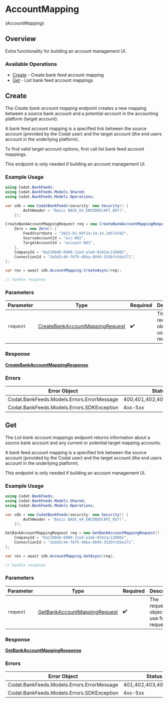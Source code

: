 # AccountMapping
(*AccountMapping*)

## Overview

Extra functionality for building an account management UI.

### Available Operations

* [Create](#create) - Create bank feed account mapping
* [Get](#get) - List bank feed account mappings

## Create

﻿The *Create bank account mapping* endpoint creates a new mapping between a source bank account and a potential account in the accounting platform (target account).

A bank feed account mapping is a specified link between the source account (provided by the Codat user) and the target account (the end users account in the underlying platform).

To find valid target account options, first call list bank feed account mappings.

This endpoint is only needed if building an account management UI.

### Example Usage

```csharp
using Codat.BankFeeds;
using Codat.BankFeeds.Models.Shared;
using Codat.BankFeeds.Models.Operations;

var sdk = new CodatBankFeeds(security: new Security() {
        AuthHeader = "Basic BASE_64_ENCODED(API_KEY)",
    });

CreateBankAccountMappingRequest req = new CreateBankAccountMappingRequest() {
    Zero = new Zero() {
        FeedStartDate = "2023-01-09T14:14:14.1057478Z",
        SourceAccountId = "acc-002",
        TargetAccountId = "account-081",
    },
    CompanyId = "8a210b68-6988-11ed-a1eb-0242ac120002",
    ConnectionId = "2e9d2c44-f675-40ba-8049-353bfcb5e171",
};

var res = await sdk.AccountMapping.CreateAsync(req);

// handle response
```

### Parameters

| Parameter                                                                                     | Type                                                                                          | Required                                                                                      | Description                                                                                   |
| --------------------------------------------------------------------------------------------- | --------------------------------------------------------------------------------------------- | --------------------------------------------------------------------------------------------- | --------------------------------------------------------------------------------------------- |
| `request`                                                                                     | [CreateBankAccountMappingRequest](../../Models/Operations/CreateBankAccountMappingRequest.md) | :heavy_check_mark:                                                                            | The request object to use for the request.                                                    |


### Response

**[CreateBankAccountMappingResponse](../../Models/Operations/CreateBankAccountMappingResponse.md)**
### Errors

| Error Object                               | Status Code                                | Content Type                               |
| ------------------------------------------ | ------------------------------------------ | ------------------------------------------ |
| Codat.BankFeeds.Models.Errors.ErrorMessage | 400,401,402,403,404,429,500,503            | application/json                           |
| Codat.BankFeeds.Models.Errors.SDKException | 4xx-5xx                                    | */*                                        |

## Get

﻿The *List bank account mappings* endpoint returns information about a source bank account and any current or potential target mapping accounts.

A bank feed account mapping is a specified link between the source account (provided by the Codat user) and the target account (the end users account in the underlying platform).

This endpoint is only needed if building an account management UI.

### Example Usage

```csharp
using Codat.BankFeeds;
using Codat.BankFeeds.Models.Shared;
using Codat.BankFeeds.Models.Operations;

var sdk = new CodatBankFeeds(security: new Security() {
        AuthHeader = "Basic BASE_64_ENCODED(API_KEY)",
    });

GetBankAccountMappingRequest req = new GetBankAccountMappingRequest() {
    CompanyId = "8a210b68-6988-11ed-a1eb-0242ac120002",
    ConnectionId = "2e9d2c44-f675-40ba-8049-353bfcb5e171",
};

var res = await sdk.AccountMapping.GetAsync(req);

// handle response
```

### Parameters

| Parameter                                                                               | Type                                                                                    | Required                                                                                | Description                                                                             |
| --------------------------------------------------------------------------------------- | --------------------------------------------------------------------------------------- | --------------------------------------------------------------------------------------- | --------------------------------------------------------------------------------------- |
| `request`                                                                               | [GetBankAccountMappingRequest](../../Models/Operations/GetBankAccountMappingRequest.md) | :heavy_check_mark:                                                                      | The request object to use for the request.                                              |


### Response

**[GetBankAccountMappingResponse](../../Models/Operations/GetBankAccountMappingResponse.md)**
### Errors

| Error Object                               | Status Code                                | Content Type                               |
| ------------------------------------------ | ------------------------------------------ | ------------------------------------------ |
| Codat.BankFeeds.Models.Errors.ErrorMessage | 401,402,403,404,429,500,503                | application/json                           |
| Codat.BankFeeds.Models.Errors.SDKException | 4xx-5xx                                    | */*                                        |
